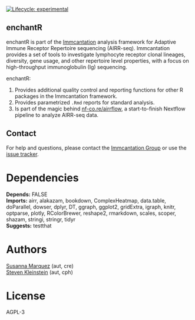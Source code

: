 [![Lifecycle: experimental](https://img.shields.io/badge/lifecycle-experimental-orange.svg)](https://lifecycle.r-lib.org/articles/stages.html#experimental)


enchantR
-------------------------------------------------------------------------------

enchantR is part of the [Immcantation](http://immcantation.readthedocs.io) 
analysis framework for Adaptive Immune Receptor Repertoire sequencing 
(AIRR-seq). Immcantation provides a set of tools to investigate lymphocyte 
receptor clonal lineages, diversity, gene usage, and other repertoire level 
properties, with a focus on high-throughput immunoglobulin (Ig) sequencing.

enchantR:

1. Provides additional quality control and reporting functions for other R
   packages in the Immcantation framework. 
2. Provides parametrized `.Rmd` reports for standard analysis.
3. Is part of the magic behind [nf-co.re/airrflow](https://nf-co.re/airrflow),
   a start-to-finish Nextflow pipeline to analyze AIRR-seq data.


Contact
-------------------------------------------------------------------------------

For help and questions, please contact the [Immcantation Group](mailto:immcantation@googlegroups.com)
or use the [issue tracker](https://bitbucket.org/kleinstein/enchantr/issues?status=new&status=open).


# Dependencies

**Depends:** FALSE  
**Imports:** airr, alakazam, bookdown, ComplexHeatmap, data.table, doParallel, dowser, dplyr, DT, ggraph, ggplot2, gridExtra, igraph, knitr, optparse, plotly, RColorBrewer, reshape2, rmarkdown, scales, scoper, shazam, stringi, stringr, tidyr  
**Suggests:** testthat


# Authors

[Susanna Marquez](mailto:susanna.marquez@yale.edu) (aut, cre)  
[Steven Kleinstein](mailto:steven.kleinstein@yale.edu) (aut, cph)


# License

AGPL-3
